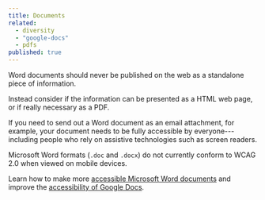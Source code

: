 ```yaml
---
title: Documents
related:
  - diversity
  - "google-docs"
  - pdfs
published: true
---
```


Word documents should never be published on the web as a standalone piece of information.

Instead consider if the information can be presented as a HTML web page, or if really necessary as a PDF.

If you need to send out a Word document as an email attachment, for example, your document needs to be fully accessible by everyone---including people who rely on assistive technologies such as screen readers.

Microsoft Word formats (`.doc` and `.docx`) do not currently conform to WCAG 2.0 when viewed on mobile devices.

Learn how to make more [accessible Microsoft Word documents](https://support.office.com/en-us/article/Creating-accessible-Word-documents-d9bf3683-87ac-47ea-b91a-78dcacb3c66d?CTT=3&CorrelationId=b3c40249-a7fa-4300-9c12-5d0f79242a78&ui=en-US&rs=en-US&ad=US) and improve the [accessibility of Google Docs](https://support.google.com/docs/answer/6199477?hl=en).

